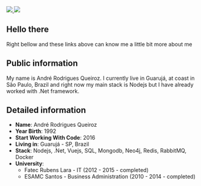 <div>
    <a target='_blank' href="https://twitter.com/arodri19">
        <img src="https://img.shields.io/badge/Twitter-1DA1F2?style=for-the-badge&logo=twitter&logoColor=white">
    </a>
    <a target='_blank' href="https://www.linkedin.com/in/andr%C3%A9-rodrigues-queiroz-a6242225/?locale=en_US">
        <img src="https://img.shields.io/badge/LinkedIn-0077B5?style=for-the-badge&logo=linkedin&logoColor=white">
    </a>
</div>

## Hello there

Right bellow and these links above can know me a little bit more about me

## Public information

My name is André Rodrigues Queiroz. I currently live in Guarujá, at coast in São Paulo, Brazil and right now my main stack is Nodejs but I have already worked with .Net framework. 

## Detailed information

* **Name**: André Rodrigues Queiroz
* **Year Birth**: 1992
* **Start Working With Code**: 2016
* **Living in**: Guarujá - SP, Brazil
* **Stack**: Nodejs, .Net, Vuejs, SQL, Mongodb, Neo4j, Redis, RabbitMQ, Docker
* **University**:
  *  Fatec Rubens Lara - IT (2012 - 2015 - completed)
  *  ESAMC Santos - Business Administration (2010 - 2014 - completed)
